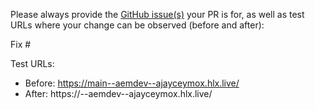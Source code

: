Please always provide the [GitHub issue(s)](../issues) your PR is for, as well as test URLs where your change can be observed (before and after):

Fix #<gh-issue-id>

Test URLs:
- Before: https://main--aemdev--ajayceymox.hlx.live/
- After: https://<branch>--aemdev--ajayceymox.hlx.live/
